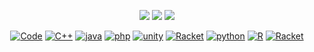 <p align="center">
  <img src ="https://github-readme-stats.vercel.app/api?username=buraksahin&show_icons=true&count_private=true&theme=darcula&hide_border=true&hide=issues,contribs&bg_color=00000000">
  <img src ="https://github-readme-stats.vercel.app/api/top-langs/?username=buraksahin&layout=compact&hide_border=true&theme=darcula&bg_color=00000000&langs_count=6&hide=jupyter%20notebook,tex,css,php">
  <img src ="https://github-readme-streak-stats.herokuapp.com?user=buraksahinburaksahin&theme=darcula&hide_border=true&background=FFFFFF00">
  <br>
</p>


<p align="center">
      <a href="https://github.com/buraksahin?tab=repositories" target="_blank"><img alt="Code" src="https://img.shields.io/badge/-code-000000?style=flat-square&logo=Plex&logoColor=white"></a>
      <a href="https://github.com/buraksahin?tab=repositories&language=c%2B%2B" target="_blank"><img alt="C++" src="https://img.shields.io/badge/-C%2B%2B-00599C?style=flat-square&logo=C%2B%2B&logoColor=white"></a>
    <a href="https://github.com/buraksahin?tab=repositories&language=java" target="_blank"><img alt="java" src="https://img.shields.io/badge/-Java-550000?style=flat-square&logo=Java&logoColor=white"></a>
    <a href="https://github.com/buraksahin?tab=repositories&language=php" target="_blank"><img alt="php" src="https://img.shields.io/badge/-php-11ACA1?style=flat-square&logo=php&logoColor=white"></a>
  <a href="https://github.com/buraksahin?tab=repositories&language=unity" target="_blank"><img alt="unity" src="https://img.shields.io/badge/-unity-050501?style=flat-square&logo=php&logoColor=white"></a>
    <a href="https://github.com/buraksahin?tab=repositories&language=Racket" target="_blank"><img alt="Racket" src="https://img.shields.io/badge/-Racket-0066FF?style=flat-square&logo=racket&logoColor=white"></a>
      <a href="https://github.com/buraksahin?tab=repositories&language=python" target="_blank"><img alt="python" src="https://img.shields.io/badge/-python-3776AB?style=flat-square&logo=Python&logoColor=white"></a>
    <a href="https://github.com/buraksahin?tab=repositories&language=r" target="_blank"><img alt="R" src="https://img.shields.io/badge/-R-276DC3?style=flat-square&logo=R&logoColor=white"></a>
      <a href="https://github.com/buraksahin?tab=repositories&language=Racket" target="_blank"><img alt="Racket" src="https://img.shields.io/badge/-Racket-0066FF?style=flat-square&logo=racket&logoColor=white"></a>
  
  
</p>

